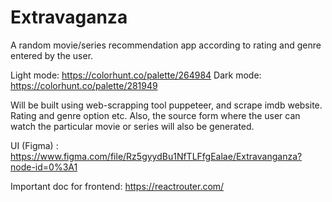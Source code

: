 # Extravaganza 
A random movie/series recommendation app according to rating and genre entered by the user.

Light mode: https://colorhunt.co/palette/264984
Dark mode: https://colorhunt.co/palette/281949

Will be built using web-scrapping tool puppeteer, and scrape imdb website.
Rating and genre option etc.
Also, the source form where the user can watch the particular movie or series will also be generated.

UI (Figma) : https://www.figma.com/file/Rz5gyydBu1NfTLFfgEalae/Extravanganza?node-id=0%3A1

Important doc for frontend: https://reactrouter.com/
